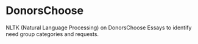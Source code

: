 # DonorsChoose
NLTK (Natural Language Processing) on DonorsChoose Essays to identify need group categories and requests.
